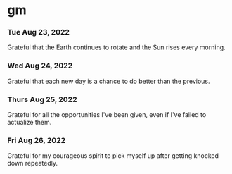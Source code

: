 # gm

### Tue Aug 23, 2022
Grateful that the Earth continues to rotate and the Sun rises every morning.

### Wed Aug 24, 2022
Grateful that each new day is a chance to do better than the previous.

### Thurs Aug 25, 2022
Grateful for all the opportunities I've been given, even if I've failed to actualize them.

### Fri Aug 26, 2022
Grateful for my courageous spirit to pick myself up after getting knocked down repeatedly.